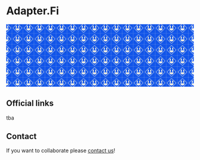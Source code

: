 # Adapter.Fi
<p align=”center”>
<img width=”200" height=”200" src=./assets/banner.png alt=”Adapter.Fi”>
</p>

## Official links

tba

## Contact

If you want to collaborate please [contact us](mailto:ehjc@adapter.fi?subject=[GitHub]%20Collaboration%20suggestion)!

